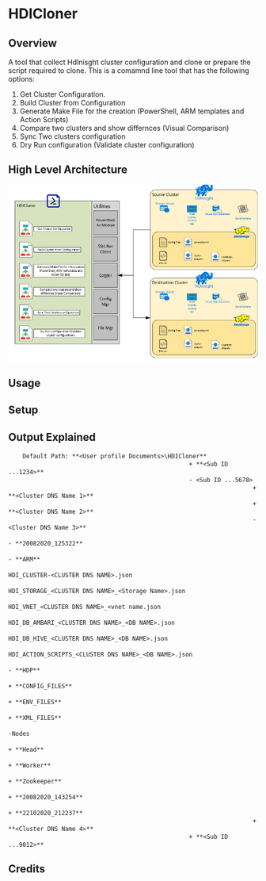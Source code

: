 # HDICloner

## Overview
A tool that collect HdInisght cluster configuration and clone or prepare the script required to clone. 
This is a comamnd line tool that has the following options: 
1. Get Cluster Configuration.
2. Build Cluster from Configuration
3. Generate Make File for the creation (PowerShell, ARM templates and Action Scripts)
4. Compare two clusters and show differnces (Visual Comparison) 
5. Sync Two clusters configuration 
6. Dry Run configuration (Validate cluster configuration)

## High Level Architecture
![Artifacts/HLA.png](/Artifacts/HLA.png)

## Usage

## Setup

## Output Explained
        Default Path: **<User profile Documents>\HDICloner**
                                                       + **<Sub ID ...1234>**
                                                       - <Sub ID ...5678>
                                                                         + **<Cluster DNS Name 1>**
                                                                         + **<Cluster DNS Name 2>**
                                                                         - <Cluster DNS Name 3>**
                                                                                               - **20082020_125322**
                                                                                                               - **ARM**
                                                                                                                   HDI_CLUSTER-<CLUSTER DNS NAME>.json
                                                                                                                   HDI_STORAGE_<CLUSTER DNS NAME>_<Storage Name>.json
                                                                                                                   HDI_VNET_<CLUSTER DNS NAME>_<vnet name.json
                                                                                                                   HDI_DB_AMBARI_<CLUSTER DNS NAME>_<DB NAME>.json
                                                                                                                   HDI_DB_HIVE_<CLUSTER DNS NAME>_<DB NAME>.json
                                                                                                                   HDI_ACTION_SCRIPTS_<CLUSTER DNS NAME>_<DB NAME>.json
                                                                                                               - **HDP**
                                                                                                                   + **CONFIG_FILES**
                                                                                                                   + **ENV_FILES**
                                                                                                                   + **XML_FILES**
                                                                                                               -Nodes
                                                                                                                   + **Head**
                                                                                                                   + **Worker**
                                                                                                                   + **Zookeeper**
                                                                                               + **20082020_143254**
                                                                                               + **22102020_212237**
                                                                         + **<Cluster DNS Name 4>**
                                                       + **<Sub ID ...9012>**

## Credits
